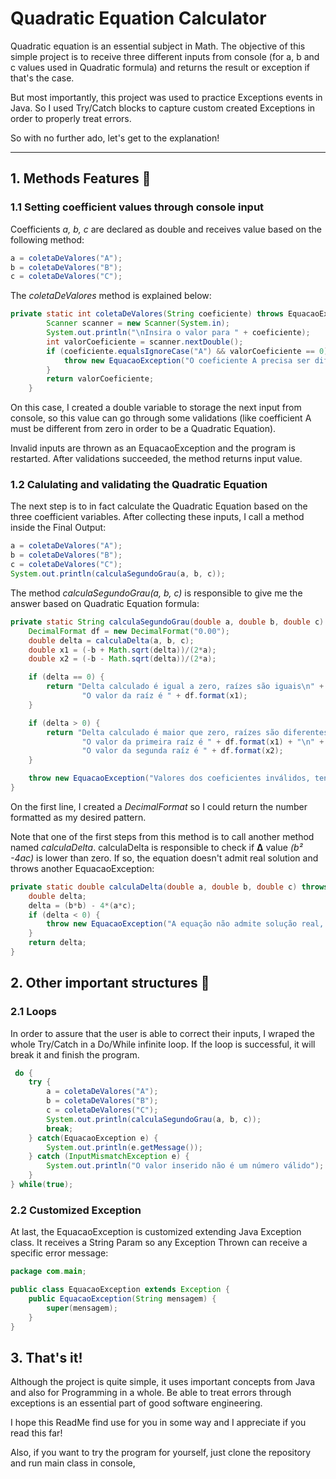 # Quadratic Equation Calculator

Quadratic equation is an essential subject in Math. The objective of this simple project is to receive three different inputs from console (for a, b and c values used in Quadratic formula) and returns the result or exception if that's the case.

But most importantly, this project was used to practice Exceptions events in Java. So I used Try/Catch blocks to capture custom created Exceptions in order to properly treat errors.

So with no further ado, let's get to the explanation!

--------

## 1. Methods Features 🎁

### 1.1 Setting coefficient values through console input
Coefficients _a, b, c_ are declared as double and receives value based on the following method:

```Java
a = coletaDeValores("A");
b = coletaDeValores("B");
c = coletaDeValores("C");
```

The _coletaDeValores_ method is explained below:

```Java
private static int coletaDeValores(String coeficiente) throws EquacaoException {
        Scanner scanner = new Scanner(System.in);
        System.out.println("\nInsira o valor para " + coeficiente);
        int valorCoeficiente = scanner.nextDouble();
        if (coeficiente.equalsIgnoreCase("A") && valorCoeficiente == 0) {
            throw new EquacaoException("O coeficiente A precisa ser diferente de zero");
        }
        return valorCoeficiente;
    }
```

On this case, I created a double variable to storage the next input from console, so this value can go through some validations (like coefficient A must be different from zero in order to be a Quadratic Equation).

Invalid inputs are thrown as an EquacaoException and the program is restarted. After validations succeeded, the method returns input value.

### 1.2 Calulating and validating the Quadratic Equation
The next step is to in fact calculate the Quadratic Equation based on the three coefficient variables. After collecting these inputs, I call a method inside the Final Output:

```Java
a = coletaDeValores("A");
b = coletaDeValores("B");
c = coletaDeValores("C");
System.out.println(calculaSegundoGrau(a, b, c));
```

The method _calculaSegundoGrau(a, b, c)_ is responsible to give me the answer based on Quadratic Equation formula:

```Java
private static String calculaSegundoGrau(double a, double b, double c) throws EquacaoException {
    DecimalFormat df = new DecimalFormat("0.00");
    double delta = calculaDelta(a, b, c);
    double x1 = (-b + Math.sqrt(delta))/(2*a);
    double x2 = (-b - Math.sqrt(delta))/(2*a);

    if (delta == 0) {
        return "Delta calculado é igual a zero, raízes são iguais\n" +
                "O valor da raíz é " + df.format(x1);
    }

    if (delta > 0) {
        return "Delta calculado é maior que zero, raízes são diferentes\n" +
                "O valor da primeira raíz é " + df.format(x1) + "\n" +
                "O valor da segunda raíz é " + df.format(x2);
    }

    throw new EquacaoException("Valores dos coeficientes inválidos, tente novamente");
}
```

On the first line, I created a _DecimalFormat_ so I could return the number formatted as my desired pattern.

Note that one of the first steps from this method is to call another method named _calculaDelta_. calculaDelta is responsible to check if __Δ__ value _(b² -4ac)_ is lower than zero. If so, the equation doesn't admit real solution and throws another EquacaoException:

```Java
private static double calculaDelta(double a, double b, double c) throws EquacaoException {
    double delta;
    delta = (b*b) - 4*(a*c);
    if (delta < 0) {
        throw new EquacaoException("A equação não admite solução real, já que o delta é negativo");
    }
    return delta;
}
```

## 2. Other important structures 🧩

### 2.1 Loops
In order to assure that the user is able to correct their inputs, I wraped the whole Try/Catch in a Do/While infinite loop. If the loop is successful, it will break it and finish the program.

```Java
 do {
    try {
        a = coletaDeValores("A");
        b = coletaDeValores("B");
        c = coletaDeValores("C");
        System.out.println(calculaSegundoGrau(a, b, c));
        break;
    } catch(EquacaoException e) {
        System.out.println(e.getMessage());
    } catch (InputMismatchException e) {
        System.out.println("O valor inserido não é um número válido");
    }
} while(true);
```

### 2.2 Customized Exception
At last, the EquacaoException is customized extending Java Exception class. It receives a String Param so any Exception Thrown can receive a specific error message:

```Java
package com.main;

public class EquacaoException extends Exception {
    public EquacaoException(String mensagem) {
        super(mensagem);
    }
}
```

## 3. That's it!
Although the project is quite simple, it uses important concepts from Java and also for Programming in a whole. Be able to treat errors through exceptions is an essential part of good software engineering.

I hope this ReadMe find use for you in some way and I appreciate if you read this far!

Also, if you want to try the program for yourself, just clone the repository and run main class in console,
